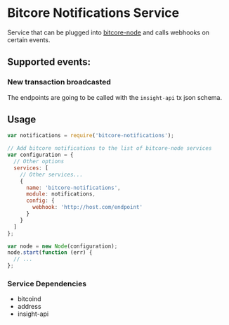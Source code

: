 # Bitcore Notifications Service

Service that can be plugged into [bitcore-node](https://github.com/bitpay/bitcore-node) and calls webhooks on certain events.

## Supported events:

### New transaction broadcasted

The endpoints are going to be called with the `insight-api` tx json schema.

## Usage

```javascript
var notifications = require('bitcore-notifications');

// Add bitcore notifications to the list of bitcore-node services
var configuration = {
  // Other options
  services: [
    // Other services...
    {
      name: 'bitcore-notifications',
      module: notifications,
      config: {
        webhook: 'http://host.com/endpoint'
      }
    }
  ]
};

var node = new Node(configuration);
node.start(function (err) {
  // ...
};

```

### Service Dependencies

* bitcoind
* address
* insight-api
